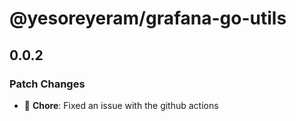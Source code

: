 # @yesoreyeram/grafana-go-utils

## 0.0.2

### Patch Changes

- 🐛 **Chore**: Fixed an issue with the github actions
